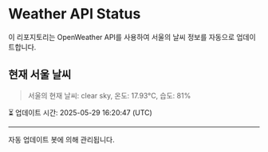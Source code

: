 
# Weather API Status

이 리포지토리는 OpenWeather API를 사용하여 서울의 날씨 정보를 자동으로 업데이트합니다.

## 현재 서울 날씨
> 서울의 현재 날씨: clear sky, 온도: 17.93°C, 습도: 81%

⏳ 업데이트 시간: 2025-05-29 16:20:47 (UTC)

---
자동 업데이트 봇에 의해 관리됩니다.

